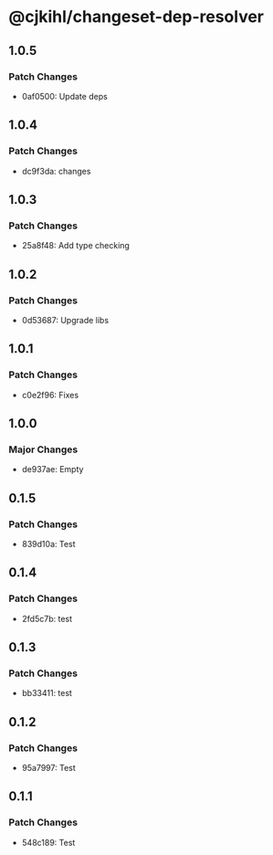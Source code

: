 # @cjkihl/changeset-dep-resolver

## 1.0.5

### Patch Changes

- 0af0500: Update deps

## 1.0.4

### Patch Changes

- dc9f3da: changes

## 1.0.3

### Patch Changes

- 25a8f48: Add type checking

## 1.0.2

### Patch Changes

- 0d53687: Upgrade libs

## 1.0.1

### Patch Changes

- c0e2f96: Fixes

## 1.0.0

### Major Changes

- de937ae: Empty

## 0.1.5

### Patch Changes

- 839d10a: Test

## 0.1.4

### Patch Changes

- 2fd5c7b: test

## 0.1.3

### Patch Changes

- bb33411: test

## 0.1.2

### Patch Changes

- 95a7997: Test

## 0.1.1

### Patch Changes

- 548c189: Test
